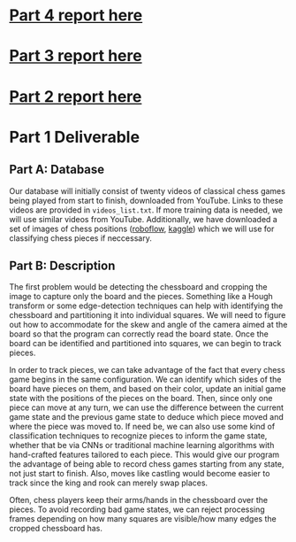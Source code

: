 # [Part 4 report here](part4report.md)

# [Part 3 report here](part3report.md)

# [Part 2 report here](part2report.md)

# Part 1 Deliverable
## Part A: Database
Our database will initially consist of twenty videos of classical chess games being played from start to finish, downloaded from YouTube. Links to these videos are provided in `videos_list.txt`. If more training data is needed, we will use similar videos from YouTube. Additionally, we have downloaded a set of images of chess positions ([roboflow](https://public.roboflow.com/object-detection/chess-full), [kaggle](https://www.kaggle.com/tannergi/chess-piece-detection)) which we will use for classifying chess pieces if neccessary.

## Part B: Description
The first problem would be detecting the chessboard and cropping the image to capture only the board and the pieces. Something like a Hough transform or some edge-detection techniques can help with identifying the chessboard and partitioning it into individual squares. We will need to figure out how to accommodate for the skew and angle of the camera aimed at the board so that the program can correctly read the board state. Once the board can be identified and partitioned into squares, we can begin to track pieces.

In order to track pieces, we can take advantage of the fact that every chess game begins in the same configuration. We can identify which sides of the board have pieces on them, and based on their color, update an initial game state with the positions of the pieces on the board. Then, since only one piece can move at any turn, we can use the difference between the current game state and the previous game state to deduce which piece moved and where the piece was moved to. If need be, we can also use some kind of classification techniques to recognize pieces to inform the game state, whether that be via CNNs or traditional machine learning algorithms with hand-crafted features tailored to each piece. This would give our program the advantage of being able to record chess games starting from any state, not just start to finish. Also, moves like castling would become easier to track since the king and rook can merely swap places.

Often, chess players keep their arms/hands in the chessboard over the pieces. To avoid recording bad game states, we can reject processing frames depending on how many squares are visible/how many edges the cropped chessboard has.
